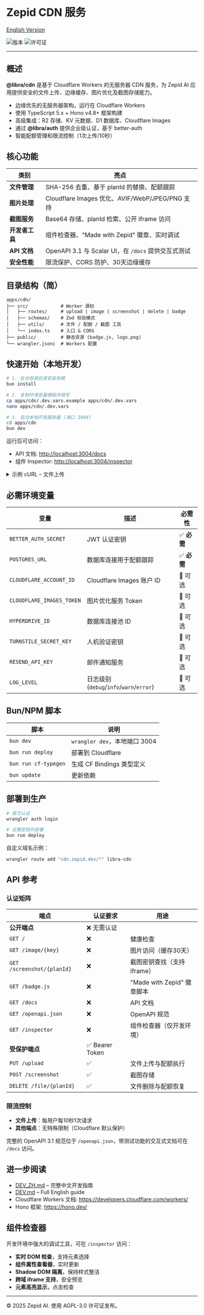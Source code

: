 # Zepid CDN 服务

[English Version](./README.md)

![版本](https://img.shields.io/badge/version-0.0.0-blue)
![许可证](https://img.shields.io/badge/license-AGPL--3.0-green)

---

## 概述

**@libra/cdn** 是基于 Cloudflare Workers 的无服务器 CDN 服务，为 Zepid AI 应用提供安全的文件上传、边缘缓存、图片优化及截图存储能力。

* 边缘优先的无服务器架构，运行在 Cloudflare Workers
* 使用 TypeScript 5.x + Hono v4.8+ 框架构建
* 高级集成：R2 存储、KV 元数据、D1 数据库、Cloudflare Images
* 通过 **@libra/auth** 提供企业级认证，基于 better-auth
* 智能配额管理和限流控制（1次上传/10秒）

## 核心功能

| 类别 | 亮点 |
|------|------|
| **文件管理** | SHA-256 去重、基于 planId 的替换、配额跟踪 |
| **图片处理** | Cloudflare Images 优化、AVIF/WebP/JPEG/PNG 支持 |
| **截图服务** | Base64 存储、planId 检索、公开 iframe 访问 |
| **开发者工具** | 组件检查器、"Made with Zepid" 徽章、实时调试 |
| **API 文档** | OpenAPI 3.1 与 Scalar UI，在 `/docs` 提供交互式测试 |
| **安全性能** | 限流保护、CORS 防护、30天边缘缓存 |

## 目录结构（简）

```
apps/cdn/
├── src/            # Worker 源码
│   ├── routes/     # upload | image | screenshot | delete | badge
│   ├── schemas/    # Zod 校验模式
│   ├── utils/      # 文件 / 配额 / 截图 工具
│   └── index.ts    # 入口 & CORS
├── public/         # 静态资源 (badge.js, logo.png)
└── wrangler.jsonc  # Workers 配置
```

## 快速开始（本地开发）

```bash
# 1. 在仓库根目录安装依赖
bun install

# 2. 复制环境变量模板并填写
cp apps/cdn/.dev.vars.example apps/cdn/.dev.vars
nano apps/cdn/.dev.vars

# 3. 启动本地开发服务器 (端口 3004)
cd apps/cdn
bun dev
```

运行后可访问：

* API 文档: <http://localhost:3004/docs>
* 组件 Inspector: <http://localhost:3004/inspector>

<details>
<summary>示例 cURL – 文件上传</summary>

```bash
curl -X PUT http://localhost:3004/upload \
  -H "Authorization: Bearer YOUR_TOKEN" \
  -F "image=@example.jpg" \
  -F "planId=my_plan"
```

</details>

## 必需环境变量

| 变量 | 描述 | 必需性 |
|------|------|--------|
| `BETTER_AUTH_SECRET` | JWT 认证密钥 | ✅ **必需** |
| `POSTGRES_URL` | 数据库连接用于配额跟踪 | ✅ **必需** |
| `CLOUDFLARE_ACCOUNT_ID` | Cloudflare Images 账户 ID | 🔧 可选 |
| `CLOUDFLARE_IMAGES_TOKEN` | 图片优化服务 Token | 🔧 可选 |
| `HYPERDRIVE_ID` | 数据库连接池 ID | 🔧 可选 |
| `TURNSTILE_SECRET_KEY` | 人机验证密钥 | 🔧 可选 |
| `RESEND_API_KEY` | 邮件通知服务 | 🔧 可选 |
| `LOG_LEVEL` | 日志级别 (`debug`/`info`/`warn`/`error`) | 🔧 可选 |

## Bun/NPM 脚本

| 脚本 | 说明 |
|------|------|
| `bun dev` | `wrangler dev`，本地端口 3004 |
| `bun run deploy` | 部署到 Cloudflare |
| `bun run cf-typegen` | 生成 CF Bindings 类型定义 |
| `bun update` | 更新依赖 |

## 部署到生产

```bash
# 首次认证
wrangler auth login

# 设置密钥并部署
bun run deploy
```

自定义域名示例：

```bash
wrangler route add "cdn.zepid.dev/*" libra-cdn
```

## API 参考

### 认证矩阵

| 端点 | 认证要求 | 用途 |
|------|---------|------|
| **公开端点** | ❌ 无需认证 | |
| `GET /` | ❌ | 健康检查 |
| `GET /image/{key}` | ❌ | 图片访问（缓存30天） |
| `GET /screenshot/{planId}` | ❌ | 截图密钥查找（支持iframe） |
| `GET /badge.js` | ❌ | "Made with Zepid" 徽章脚本 |
| `GET /docs` | ❌ | API 文档 |
| `GET /openapi.json` | ❌ | OpenAPI 规范 |
| `GET /inspector` | ❌ | 组件检查器（仅开发环境） |
| **受保护端点** | ✅ Bearer Token | |
| `PUT /upload` | ✅ | 文件上传与配额执行 |
| `POST /screenshot` | ✅ | 截图存储 |
| `DELETE /file/{planId}` | ✅ | 文件删除与配额恢复 |

### 限流控制

- **文件上传**：每用户每10秒1次请求
- **其他端点**：无特殊限制（Cloudflare 默认保护）

完整的 OpenAPI 3.1 规范位于 `/openapi.json`，带测试功能的交互式文档可在 `/docs` 访问。

## 进一步阅读

* [DEV_ZH.md](./DEV_ZH.md) – 完整中文开发指南
* [DEV.md](./DEV.md) – Full English guide
* Cloudflare Workers 文档: <https://developers.cloudflare.com/workers/>
* Hono 框架: <https://hono.dev/>

## 组件检查器

开发环境中强大的调试工具，可在 `/inspector` 访问：

- **实时 DOM 检查**，支持元素选择
- **组件属性查看器**，实时更新
- **Shadow DOM 隔离**，保持样式整洁
- **跨域 iframe 支持**，安全预览
- **元素高亮显示**，点击检查

---

© 2025 Zepid AI. 使用 AGPL-3.0 许可证发布。 